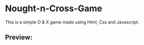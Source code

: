 # Nought-n-Cross-Game

This is a simple O & X game made using Html, Css and Javascript.

## Preview:

